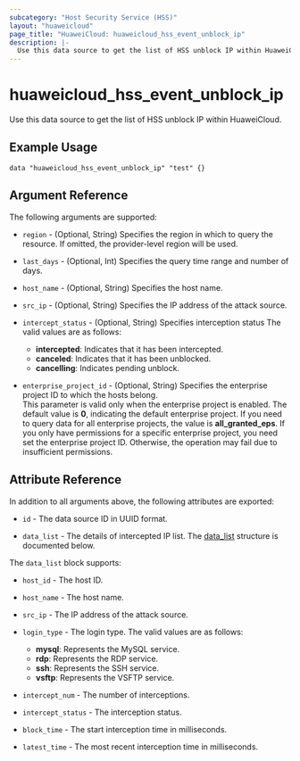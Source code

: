```yaml
---
subcategory: "Host Security Service (HSS)"
layout: "huaweicloud"
page_title: "HuaweiCloud: huaweicloud_hss_event_unblock_ip"
description: |-
  Use this data source to get the list of HSS unblock IP within HuaweiCloud.
---
```


# huaweicloud_hss_event_unblock_ip

Use this data source to get the list of HSS unblock IP within HuaweiCloud.

## Example Usage

```hcl
data "huaweicloud_hss_event_unblock_ip" "test" {}
```

## Argument Reference

The following arguments are supported:

* `region` - (Optional, String) Specifies the region in which to query the resource.
  If omitted, the provider-level region will be used.

* `last_days` - (Optional, Int) Specifies the query time range and number of days.

* `host_name` - (Optional, String) Specifies the host name.

* `src_ip` - (Optional, String) Specifies the IP address of the attack source.

* `intercept_status` - (Optional, String) Specifies interception status
  The valid values are as follows:
  + **intercepted**: Indicates that it has been intercepted.
  + **canceled**: Indicates that it has been unblocked.
  + **cancelling**: Indicates pending unblock.

* `enterprise_project_id` - (Optional, String) Specifies the enterprise project ID to which the hosts
  belong.  
  This parameter is valid only when the enterprise project is enabled.
  The default value is **0**, indicating the default enterprise project.
  If you need to query data for all enterprise projects, the value is **all_granted_eps**.
  If you only have permissions for a specific enterprise project, you need set the enterprise project ID. Otherwise,
  the operation may fail due to insufficient permissions.

## Attribute Reference

In addition to all arguments above, the following attributes are exported:

* `id` - The data source ID in UUID format.

* `data_list` - The details of intercepted IP list.
  The [data_list](#data_list_struct) structure is documented below.

<a name="data_list_struct"></a>
The `data_list` block supports:

* `host_id` - The host ID.

* `host_name` - The host name.

* `src_ip` - The IP address of the attack source.

* `login_type` - The login type.
  The valid values are as follows:
  + **mysql**: Represents the MySQL service.
  + **rdp**: Represents the RDP service.
  + **ssh**: Represents the SSH service.
  + **vsftp**: Represents the VSFTP service.

* `intercept_num` - The number of interceptions.

* `intercept_status` - The interception status.

* `block_time` - The start interception time in milliseconds.

* `latest_time` - The most recent interception time in milliseconds.
